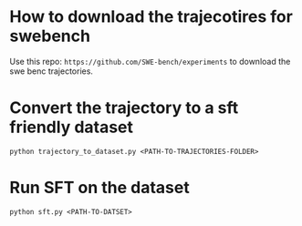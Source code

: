 # How to download the trajecotires for swebench
Use this repo: `https://github.com/SWE-bench/experiments` to download the swe benc trajectories.

# Convert the trajectory to a sft friendly dataset
```
python trajectory_to_dataset.py <PATH-TO-TRAJECTORIES-FOLDER>
```
# Run SFT on the dataset
```
python sft.py <PATH-TO-DATSET>
```
 